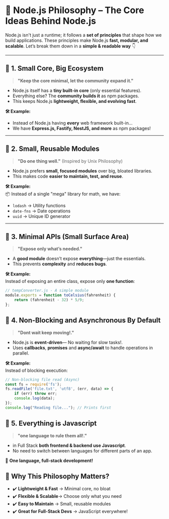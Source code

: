 # 🚀 Node.js Philosophy – The Core Ideas Behind Node.js  

Node.js isn't just a runtime; it follows a **set of principles** that shape how we build applications. These principles make Node.js **fast, modular, and scalable**. Let’s break them down in a **simple & readable way** 👇  

---

## 🔹 1. Small Core, Big Ecosystem  
> **"Keep the core minimal, let the community expand it."**  

- Node.js itself has a **tiny built-in core** (only essential features).  
- Everything else? The **community builds it** as npm packages.  
- This keeps Node.js **lightweight, flexible, and evolving fast**.  

**🛠 Example:**  
- Instead of Node.js having **every** web framework built-in…  
- We have **Express.js, Fastify, NestJS, and more** as npm packages!  

---

## 🔹 2. Small, Reusable Modules  
> **"Do one thing well."** (Inspired by Unix Philosophy)  

- Node.js prefers **small, focused modules** over big, bloated libraries.  
- This makes code **easier to maintain, test, and reuse**.  

**🛠 Example:**  
📦 Instead of a single "mega" library for math, we have:  
- `lodash` → Utility functions  
- `date-fns` → Date operations  
- `uuid` → Unique ID generator  

---

## 🔹 3. Minimal APIs (Small Surface Area)  
> **"Expose only what’s needed."**  

- A **good module** doesn’t expose **everything**—just the essentials.  
- This prevents **complexity** and **reduces bugs**.  

**🛠 Example:**  
Instead of exposing an entire class, expose only **one function**:  

```js
// tempConverter.js - A simple module
module.exports = function toCelsius(fahrenheit) {
    return (fahrenheit - 32) * 5/9;
};
```
## 🔹 4. Non-Blocking and Asynchronous By Default  
> **"Dont wait keep moving!."**  

- Node.js is **event-driven**— No waiting for slow tasks!.  
- Uses **callbacks**, **promises** and **async/await** to handle operations in parallel.  

**🛠 Example:**  
Instead of blocking execution:  

```js
// Non-blocking file read (Async)
const fs = require('fs');
fs.readFile('file.txt', 'utf8', (err, data) => {
    if (err) throw err;
    console.log(data);
});
console.log("Reading file..."); // Prints first
```
## 🔹 5. Everything is Javascript
> **"one language to rule them all!."**  

- in Full Stack **both frontend & backend use Javascript**.  
- No need to switch between languages for different parts of an app. 

🚀 **One language, full-stack development!**

## 🎯 Why This Philosophy Matters?

- ✔️ **Lightweight & Fast** → Minimal core, no bloat
- ✔️ **Flexible & Scalable**→ Choose only what you need
- ✔️ **Easy to Maintain** → Small, reusable modules
- ✔️ **Great for Full-Stack Devs** → JavaScript everywhere!